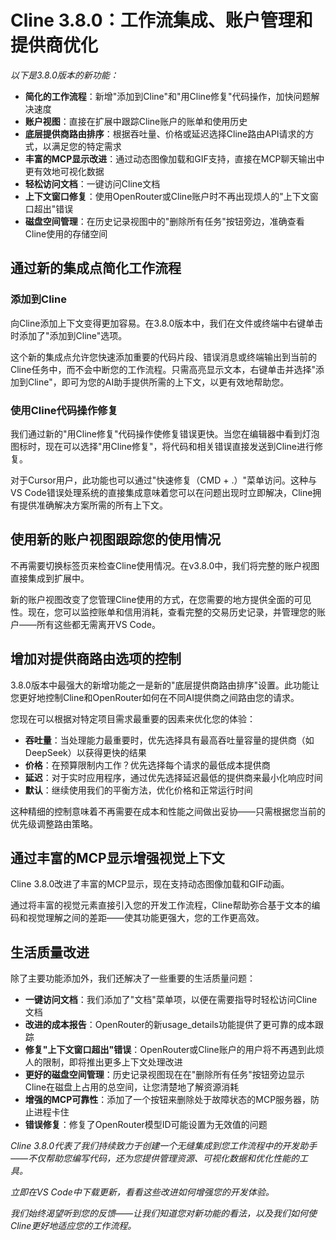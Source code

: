 # Cline 3.8.0：工作流集成、账户管理和提供商优化

_以下是3.8.0版本的新功能：_

* **简化的工作流程**：新增"添加到Cline"和"用Cline修复"代码操作，加快问题解决速度
* **账户视图**：直接在扩展中跟踪Cline账户的账单和使用历史
* **底层提供商路由排序**：根据吞吐量、价格或延迟选择Cline路由API请求的方式，以满足您的特定需求
* **丰富的MCP显示改进**：通过动态图像加载和GIF支持，直接在MCP聊天输出中更有效地可视化数据
* **轻松访问文档**：一键访问Cline文档
* **上下文窗口修复**：使用OpenRouter或Cline账户时不再出现烦人的"上下文窗口超出"错误
* **磁盘空间管理**：在历史记录视图中的"删除所有任务"按钮旁边，准确查看Cline使用的存储空间

## 通过新的集成点简化工作流程

### 添加到Cline

向Cline添加上下文变得更加容易。在3.8.0版本中，我们在文件或终端中右键单击时添加了"添加到Cline"选项。

这个新的集成点允许您快速添加重要的代码片段、错误消息或终端输出到当前的Cline任务中，而不会中断您的工作流程。只需高亮显示文本，右键单击并选择"添加到Cline"，即可为您的AI助手提供所需的上下文，以更有效地帮助您。

### 使用Cline代码操作修复

我们通过新的"用Cline修复"代码操作使修复错误更快。当您在编辑器中看到灯泡图标时，现在可以选择"用Cline修复"，将代码和相关错误直接发送到Cline进行修复。

对于Cursor用户，此功能也可以通过"快速修复（CMD + .）"菜单访问。这种与VS Code错误处理系统的直接集成意味着您可以在问题出现时立即解决，Cline拥有提供准确解决方案所需的所有上下文。

## 使用新的账户视图跟踪您的使用情况

不再需要切换标签页来检查Cline使用情况。在v3.8.0中，我们将完整的账户视图直接集成到扩展中。

新的账户视图改变了您管理Cline使用的方式，在您需要的地方提供全面的可见性。现在，您可以监控账单和信用消耗，查看完整的交易历史记录，并管理您的账户——所有这些都无需离开VS Code。

## 增加对提供商路由选项的控制

3.8.0版本中最强大的新增功能之一是新的"底层提供商路由排序"设置。此功能让您更好地控制Cline和OpenRouter如何在不同AI提供商之间路由您的请求。

您现在可以根据对特定项目需求最重要的因素来优化您的体验：

* **吞吐量**：当处理能力最重要时，优先选择具有最高吞吐量容量的提供商（如DeepSeek）以获得更快的结果
* **价格**：在预算限制内工作？优先选择每个请求的最低成本提供商
* **延迟**：对于实时应用程序，通过优先选择延迟最低的提供商来最小化响应时间
* **默认**：继续使用我们的平衡方法，优化价格和正常运行时间

这种精细的控制意味着不再需要在成本和性能之间做出妥协——只需根据您当前的优先级调整路由策略。

## 通过丰富的MCP显示增强视觉上下文

Cline 3.8.0改进了丰富的MCP显示，现在支持动态图像加载和GIF动画。

通过将丰富的视觉元素直接引入您的开发工作流程，Cline帮助弥合基于文本的编码和视觉理解之间的差距——使其功能更强大，您的工作更高效。

## 生活质量改进

除了主要功能添加外，我们还解决了一些重要的生活质量问题：

* **一键访问文档**：我们添加了"文档"菜单项，以便在需要指导时轻松访问Cline文档
* **改进的成本报告**：OpenRouter的新usage_details功能提供了更可靠的成本跟踪
* **修复"上下文窗口超出"错误**：OpenRouter或Cline账户的用户将不再遇到此烦人的限制，即将推出更多上下文处理改进
* **更好的磁盘空间管理**：历史记录视图现在在"删除所有任务"按钮旁边显示Cline在磁盘上占用的总空间，让您清楚地了解资源消耗
* **增强的MCP可靠性**：添加了一个按钮来删除处于故障状态的MCP服务器，防止进程卡住
* **错误修复**：修复了OpenRouter模型ID可能设置为无效值的问题

_Cline 3.8.0代表了我们持续致力于创建一个无缝集成到您工作流程中的开发助手——不仅帮助您编写代码，还为您提供管理资源、可视化数据和优化性能的工具。_

_立即在VS Code中下载更新，看看这些改进如何增强您的开发体验。_

_我们始终渴望听到您的反馈——让我们知道您对新功能的看法，以及我们如何使Cline更好地适应您的工作流程。_
